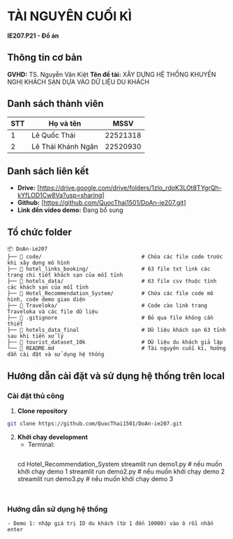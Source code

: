 # TÀI NGUYÊN CUỐI KÌ  
**IE207.P21 - Đồ án**  

## Thông tin cơ bản  
**GVHD:** TS. Nguyễn Văn Kiệt
**Tên đề tài:** XÂY DỰNG HỆ THỐNG KHUYẾN NGHỊ KHÁCH SẠN DỰA VÀO DỮ LIỆU DU KHÁCH

## Danh sách thành viên  

| STT | Họ và tên           | MSSV     |
|-----|---------------------|----------|
| 1   | Lê Quốc Thái        | 22521318 |
| 2   | Lê Thái Khánh Ngân  | 22520930 |

## Danh sách liên kết  
- **Drive:** [https://drive.google.com/drive/folders/1zlo_rdoK3LOt8TYgrQh-kYfLOD1Cw8Va?usp=sharing]
- **Github:** [https://github.com/QuocThai1501/DoAn-ie207.git]
- **Link đến video demo:** Đang bổ sung

## Tổ chức folder

    📦 DoAn-ie207
    ├── 📂 code/                                # Chứa các file code trước khi xây dựng mô hình
    ├── 📂 hotel_links_booking/                 # 63 file txt link các trang chi tiết khách sạn của mỗi tỉnh
    ├── 📂 hotels_data/                         # 63 file csv thuộc tính các khách sạn của mỗi tỉnh
    ├── 📂 Hotel_Recommendation_System/         # Chứa các file code mô hình, code demo giao diện
    ├── 📂 Traveloka/                           # Code cào link trang Traveloka và các file dữ liệu
    ├── 📄 .gitignore                           # Bỏ qua file không cần thiết
    ├── 📄 hotels_data_final                    # Dữ liệu khách sạn 63 tỉnh sau khi tiền xử lý
    ├── 📄 tourist_dataset_10k                  # Dữ liệu du khách giả lập
    └── 📄 README.md                            # Tài nguyên cuối kì, hướng dẫn cài đặt và sử dụng hệ thống
    
## Hướng dẫn cài đặt và sử dụng hệ thống trên local

### Cài đặt thủ công

1. **Clone repository**
```bash
git clone https://github.com/QuocThai1501/DoAn-ie207.git
```

2. **Khởi chạy development**
   - Terminal:
     ```bash
    cd Hotel_Recommendation_System
    streamlit run demo1.py # nếu muốn khởi chạy demo 1
    streamlit run demo2.py # nếu muốn khởi chạy demo 2
    streamlit run demo3.py # nếu muốn khởi chạy demo 3
     ```
     

### Hướng dẫn sử dụng hệ thống

    - Demo 1: nhập giá trị ID du khách (từ 1 đến 10000) vào ô rồi nhấn enter